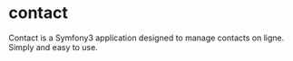 # contact
Contact is a Symfony3 application designed to  manage contacts on ligne. Simply and easy to use.
